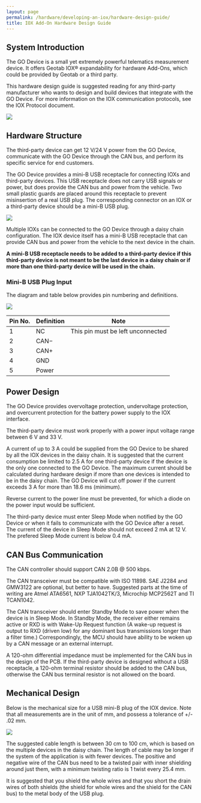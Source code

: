 ```yaml
---
layout: page
permalink: /hardware/developing-an-iox/hardware-design-guide/
title: IOX Add-On Hardware Design Guide
---
```


## System Introduction

The GO Device is a small yet extremely powerful telematics measurement device. It offers Geotab IOX® expandability for hardware Add-Ons, which could be provided by Geotab or a third party.

This hardware design guide is suggested reading for any third-party manufacturer who wants to design and build devices that integrate with the GO Device. For more information on the IOX communication protocols, see the IOX Protocol document.

 ![]({{site.baseurl}}/hardware/developing-an-iox/hardware-design-guide_0.png)

## Hardware Structure

The third-party device can get 12 V/24 V power from the GO Device, communicate with the GO Device through the CAN bus, and perform its specific service for end customers.

The GO Device provides a mini-B USB receptacle for connecting IOXs and third-party devices. This USB receptacle does not carry USB signals or power, but does provide the CAN bus and power from the vehicle. Two small plastic guards are placed around this receptacle to prevent misinsertion of a real USB plug. The corresponding connector on an IOX or a third-party device should be a mini-B USB plug.

 ![]({{site.baseurl}}/hardware/developing-an-iox/hardware-design-guide_1.png)

Multiple IOXs can be connected to the GO Device through a daisy chain configuration. The IOX device itself has a mini-B USB receptacle that can provide CAN bus and power from the vehicle to the next device in the chain.

**A mini-B USB receptacle needs to be added to a third-party device if this third-party device is not meant to be the last device in a daisy chain or if more than one third-party device will be used in the chain.**

### Mini-B USB Plug Input

The diagram and table below provides pin numbering and definitions.

 ![]({{site.baseurl}}/hardware/developing-an-iox/hardware-design-guide_2.png)

| Pin No. | Definition | Note |
| --- | --- | --- |
| 1 | NC | This pin must be left unconnected |
| 2 | CAN− |   |
| 3 | CAN+ |   |
| 4 | GND |   |
| 5 | Power |   |

## Power Design

The GO Device provides overvoltage protection, undervoltage protection, and overcurrent protection for the battery power supply to the IOX interface.

The third-party device must work properly with a power input voltage range between 6 V and 33 V.

A current of up to 3 A could be supplied from the GO Device to be shared by all the IOX devices in the daisy chain. It is suggested that the current consumption be limited to 2.5 A for one third-party device if the device is the only one connected to the GO Device. The maximum current should be calculated during hardware design if more than one devices is intended to be in the daisy chain. The GO Device will cut off power if the current exceeds 3 A for more than 18.6 ms (minimum).

Reverse current to the power line must be prevented, for which a diode on the power input would be sufficient.

The third-party device must enter Sleep Mode when notified by the GO Device or when it fails to communicate with the GO Device after a reset. The current of the device in Sleep Mode should not exceed 2 mA at 12 V. The prefered Sleep Mode current is below 0.4 mA.

## CAN Bus Communication

The CAN controller should support CAN 2.0B @ 500 kbps.

The CAN transceiver must be compatible with ISO 11898. SAE J2284 and GMW3122 are optional, but better to have. Suggested parts at the time of writing are Atmel ATA6561, NXP TJA1042TK/3, Microchip MCP2562T and TI TCAN1042.

The CAN transceiver should enter Standby Mode to save power when the device is in Sleep Mode. In Standby Mode, the receiver either remains active or RXD is with Wake-Up Request function (A wake-up request is output to RXD (driven low) for any dominant bus transmissions longer than a filter time.) Correspondingly, the MCU should have ability to be woken up by a CAN message or an external interrupt.

A 120-ohm differential impedance must be implemented for the CAN bus in the design of the PCB. If the third-party device is designed without a USB receptacle, a 120-ohm terminal resistor should be added to the CAN bus, otherwise the CAN bus terminal resistor is not allowed on the board.

## Mechanical Design

Below is the mechanical size for a USB mini-B plug of the IOX device. Note that all measurements are in the unit of mm, and possess a tolerance of +/- .02 mm.

 ![]({{site.baseurl}}/hardware/developing-an-iox/hardware-design-guide_3.png)

The suggested cable length is between 30 cm to 100 cm, which is based on the multiple devices in the daisy chain. The length of cable may be longer if the system of the application is with fewer devices. The positive and negative wire of the CAN bus need to be a twisted pair with inner shielding around just them, with a  minimum twisting ratio is 1 twist every 25.4 mm.

It is suggested that you shield the whole wires and that you short the drain wires of both shields (the shield for whole wires and the shield for the CAN bus) to the metal body of the USB plug.
